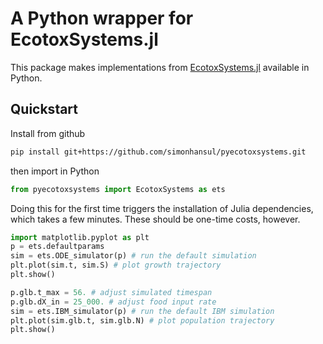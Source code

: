 # A Python wrapper for EcotoxSystems.jl

This package makes implementations from [EcotoxSystems.jl](https://github.com/SimonHansul/EcotoxSystems.jl) available in Python. 


## Quickstart 

Install from github

```bash
pip install git+https://github.com/simonhansul/pyecotoxsystems.git
```

then import in Python

```Python 
from pyecotoxsystems import EcotoxSystems as ets
```

Doing this for the first time triggers the installation of Julia dependencies, which takes a few minutes. These should be one-time costs, however.

```Python
import matplotlib.pyplot as plt
p = ets.defaultparams
sim = ets.ODE_simulator(p) # run the default simulation
plt.plot(sim.t, sim.S) # plot growth trajectory
plt.show()

p.glb.t_max = 56. # adjust simulated timespan
p.glb.dX_in = 25_000. # adjust food input rate
sim = ets.IBM_simulator(p) # run the default IBM simulation
plt.plot(sim.glb.t, sim.glb.N) # plot population trajectory
plt.show()
```






